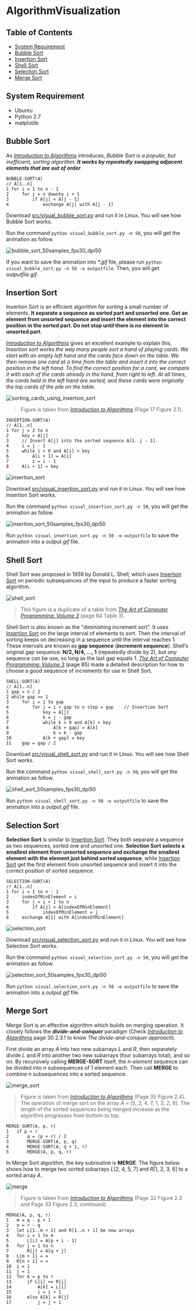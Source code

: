 # AlgorithmVisualization

## Table of Contents

- [System Requirement](https://github.com/heray1990/AlgorithmVisualization#system-requirement)
- [Bubble Sort](https://github.com/heray1990/AlgorithmVisualization#bubble-sort)
- [Insertion Sort](https://github.com/heray1990/AlgorithmVisualization#insertion-sort)
- [Shell Sort](https://github.com/heray1990/AlgorithmVisualization#shell-sort)
- [Selection Sort](https://github.com/heray1990/AlgorithmVisualization#selection-sort)
- [Merge Sort](https://github.com/heray1990/AlgorithmVisualization#merge-sort)

## System Requirement

- Ubuntu
- Python 2.7
- matplotlib

## Bubble Sort

As [*Introduction to Algorithms*](https://www.amazon.com/Introduction-Algorithms-3rd-MIT-Press/dp/0262033844/ref=sr_1_1?ie=UTF8&qid=1474425705&sr=8-1&keywords=Introduction+to+Algorithms) introduces, _Bubble Sort is a popular, but inefficient, sorting algorithm. **It works by repeatedly swapping adjacent elements that are out of order**_.

```
BUBBLE-SORT(A)
// A[1..n]
1 for i = 1 to n - 1
2     for j = n downto i + 1
3         if A[j] < A[j - 1]
4             exchange A[j] with A[j - 1]
```

Download [src/visual_bubble_sort.py](https://github.com/heray1990/AlgorithmVisualization/blob/master/src/visual_bubble_sort.py) and run it in Linux. You will see how Bubble Sort works.

Run the command `python visual_bubble_sort.py -n 50`, you will get the animation as follow.

![bubble_sort_50samples_fps30_dpi50](https://raw.githubusercontent.com/heray1990/AlgorithmVisualization/master/images/bubble_sort_50samples_fps30_dpi50.gif)

If you want to save the animation into _\*.gif_ file, please run `python visual_bubble_sort.py -n 50 -o outputfile`. Then, you will get *outputfile.gif*.

## Insertion Sort

Insertion Sort is an efficient algorithm for sorting a small number of elements. **It separate a sequence as sorted part and unsorted one. Get an element from unsorted sequence and insert the element into the correct position in the sorted part. Do not stop until there is no element in unsorted part.**

[*Introduction to Algorithms*](https://www.amazon.com/Introduction-Algorithms-3rd-MIT-Press/dp/0262033844/ref=sr_1_1?ie=UTF8&qid=1474425705&sr=8-1&keywords=Introduction+to+Algorithms) gives an excellent example to explain this, _Insertion sort works the way many people sort a hand of playing cards. We start with an empty left hand and the cards face down on the table. We then remove one card at a time from the table and insert it into the correct position in the left hand. To find the correct position for a card, we compare it with each of the cards already in the hand, from right to left. At all times, the cards held in the left hand are sorted, and these cards were originally the top cards of the pile on the table._

![sorting_cards_using_insertion_sort](https://raw.githubusercontent.com/heray1990/AlgorithmVisualization/master/images/sorting_cards_using_insertion_sort.png)

> Figure is taken from [*Introduction to Algorithms*](https://www.amazon.com/Introduction-Algorithms-3rd-MIT-Press/dp/0262033844/ref=sr_1_1?ie=UTF8&qid=1474425705&sr=8-1&keywords=Introduction+to+Algorithms) (Page 17 Figure 2.1).

```
INSERTION-SORT(A)
// A[1..n]
1 for j = 2 to n
2     key = A[j]
3     // Insert A[j] into the sorted sequence A[1..j - 1].
4     i = j - 1
5     while i > 0 and A[i] > key
6         A[i + 1] = A[i]
7         i = i - 1
8     A[i + 1] = key
```

![insertion_sort](https://raw.githubusercontent.com/heray1990/AlgorithmVisualization/master/images/insertion_sort.png)

Download [src/visual_insertion_sort.py](https://github.com/heray1990/AlgorithmVisualization/blob/master/src/visual_insertion_sort.py) and run it in Linux. You will see how Insertion Sort works.

Run the command `python visual_insertion_sort.py -n 50`, you will get the animation as follow.

![insertion_sort_50samples_fps30_dpi50](https://raw.githubusercontent.com/heray1990/AlgorithmVisualization/master/images/insertion_sort_50samples_fps30_dpi50.gif)

Run `python visual_insertion_sort.py -n 50 -o outputfile` to save the animation into a _output.gif_ file.

## Shell Sort

Shell Sort was proposed in 1959 by Donald L. Shell, which uses [Insertion Sort](https://github.com/heray1990/AlgorithmVisualization#insertion-sort) on periodic subsequences of the input to produce a faster sorting algorithm.

![shell_sort](https://raw.githubusercontent.com/heray1990/AlgorithmVisualization/master/images/shell_sort.png)

> This figure is a duplicate of a table from [*The Art of Computer Programming: Volume 3*](https://www.amazon.com/Art-Computer-Programming-Sorting-Searching/dp/0201896850/ref=sr_1_8?ie=UTF8&qid=1475027745&sr=8-8&keywords=The+art+of+Computer+Programming) (page 84 Table 3).

Shell Sort is also known as the "diminishing increment sort". It uses [Insertion Sort](https://github.com/heray1990/AlgorithmVisualization#insertion-sort) on the large interval of elements to sort. Then the interval of sorting keeps on decreasing in a sequence until the interval reaches 1. These intervals are known as **gap sequence** (**increment sequence**). Shell’s original gap sequence: **N/2, N/4, …, 1** (repeatedly divide by 2), but _any_ sequence can be use, so long as the last gap equals 1. [*The Art of Computer Programming: Volume 3*](https://www.amazon.com/Art-Computer-Programming-Sorting-Searching/dp/0201896850/ref=sr_1_8?ie=UTF8&qid=1475027745&sr=8-8&keywords=The+art+of+Computer+Programming) (page 85) made a detailed description for how to choose a good sequence of increments for use in Shell Sort.

```
SHELL-SORT(A)
// A[1..n]
1 gap = n / 2
2 while gap >= 1
3     for i = 1 to gap
4         for j = i + gap to n step = gap    // Insertion Sort
5             key = A[j]
6             k = j - gap
7             while k > 0 and A[k] > key
8                 A[k + gap] = A[k]
9                 k = k - gap
10            A[k + gap] = key
11    gap = gap / 2
```

Download [src/visual_shell_sort.py](https://github.com/heray1990/AlgorithmVisualization/blob/master/src/visual_shell_sort.py) and run it in Linux. You will see how Shell Sort works.

Run the command `python visual_shell_sort.py -n 50`, you will get the animation as follow.

![shell_sort_50samples_fps30_dpi50](https://raw.githubusercontent.com/heray1990/AlgorithmVisualization/master/images/shell_sort_50samples_fps30_dpi50.gif)

Run `python visual_shell_sort.py -n 50 -o outputfile` to save the animation into a _output.gif_ file.

## Selection Sort

**Selection Sort** is similar to [Insertion Sort](https://github.com/heray1990/AlgorithmVisualization#insertion-sort). They both separate a sequence as two  sequences, sorted one and unsorted one. **Selection Sort selects a smallest element from unsorted sequence and exchange the smallest element with the element just behind sorted sequence**, while [Insertion Sort](https://github.com/heray1990/AlgorithmVisualization#insertion-sort) get the first element from unsorted sequence and insert it into the correct position of sorted sequence.

```
SELECTION-SORT(A)
// A[1..n]
1 for i = 1 to n - 1
2     indexOfMinElement = i
3     for j = i + 1 to n
4         if A[j] < A[indexOfMinElement]
5             indexOfMinElement = j
6     exchange A[i] with A[indexOfMinElement]
```

![selection_sort](https://raw.githubusercontent.com/heray1990/AlgorithmVisualization/master/images/selection_sort.png)

Download [src/visual_selection_sort.py](https://github.com/heray1990/AlgorithmVisualization/blob/master/src/visual_selection_sort.py) and run it in Linux. You will see how Selection Sort works.

Run the command `python visual_selection_sort.py -n 50`, you will get the animation as follow.

![selection_sort_50samples_fps30_dpi50](https://raw.githubusercontent.com/heray1990/AlgorithmVisualization/master/images/selection_sort_50samples_fps30_dpi50.gif)

Run `python visual_selection_sort.py -n 50 -o outputfile` to save the animation into a _output.gif_ file.

## Merge Sort

Merge Sort is an effective algorithm which builds on merging operation. It closely follows the _**divide-and-conquer**_ paradigm (Check [*Introduction to Algorithms*](https://www.amazon.com/Introduction-Algorithms-3rd-MIT-Press/dp/0262033844/ref=sr_1_1?ie=UTF8&qid=1474425705&sr=8-1&keywords=Introduction+to+Algorithms) page 30 2.3.1 to know *The divide-and-conquer approach*).

First divide an array *A* into two new subarrays *L* and *R*, then separately divide *L* and *R* into another two new subarrays (four subarrays total), and so on. By recursively calling **MERGE-SORT** itself, the *n-element* sequence can be divided into *n* subsequences of 1 element each. Then call **MERGE** to combine *n* subsequences into a sorted sequence.

![merge_sort](https://raw.githubusercontent.com/heray1990/AlgorithmVisualization/master/images/merge_sort.png)

> Figure is taken from [*Introduction to Algorithms*](https://www.amazon.com/Introduction-Algorithms-3rd-MIT-Press/dp/0262033844/ref=sr_1_1?ie=UTF8&qid=1474425705&sr=8-1&keywords=Introduction+to+Algorithms) (Page 35 Figure 2.4). The operation of merge sort on the array *A* = [5, 2, 4, 7, 1, 3, 2, 6]. The length of the sorted sequences being merged increase as the algorithm progresses from bottom to top.

```
MERGE-SORT(A, p, r)
1   if p < r
2       q = (p + r) / 2
3       MERGE-SORT(A, p, q)
4       MERGE-SORT(A, q + 1, r)
5       MERGE(A, p, q, r)
```

In Merge Sort algorithm, the key subroutine is **MERGE**. The figure below shows how to merge two sorted subarrays *L*[2, 4, 5, 7] and *R*[1, 2, 3, 6] to a sorted array *A*.

![merge](https://raw.githubusercontent.com/heray1990/AlgorithmVisualization/master/images/merge.png)

> Figure is taken from [*Introduction to Algorithms*](https://www.amazon.com/Introduction-Algorithms-3rd-MIT-Press/dp/0262033844/ref=sr_1_1?ie=UTF8&qid=1474425705&sr=8-1&keywords=Introduction+to+Algorithms) (Page 32 Figure 2.3 and Page 33 Figure 2.3, continued).

```
MERGE(A, p, q, r)
1   m = q - p + 1
2   n = r - q
3   let L[1..m + 1] and R[1..n + 1] be new arrays
4   for i = 1 to m
5       L[i] = A[p + i - 1]
6   for j = 1 to n
7       R[j] = A[q + j]
8   L[m + 1] = ∞
9   R[n + 1] = ∞
10  i = 1
11  j = 1
12  for k = p to r
13      if L[i] <= R[j]
14          A[k] = L[i]
15          i = i + 1
16      else A[k] = R[j]
17          j = j + 1
```

